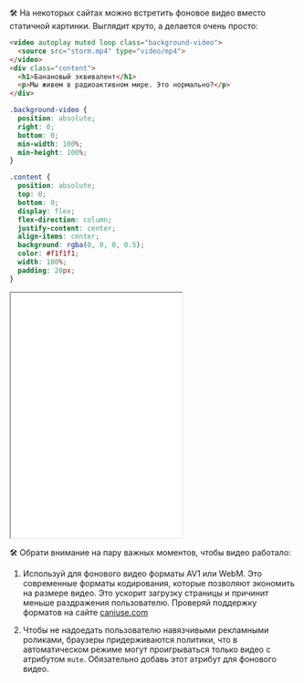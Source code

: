 🛠 На некоторых сайтах можно встретить фоновое видео вместо статичной картинки. Выглядит круто, а делается очень просто:

```html
<video autoplay muted loop class="background-video">
  <source src="storm.mp4" type="video/mp4">
</video>
<div class="content">
  <h1>Банановый эквивалент</h1>
  <p>Мы живем в радиоактивном мире. Это нормально?</p>
</div>
```

```css
.background-video {
  position: absolute;
  right: 0;
  bottom: 0;
  min-width: 100%;
  min-height: 100%;
}

.content {
  position: absolute;
  top: 0;
  bottom: 0;
  display: flex;
  flex-direction: column;
  justify-content: center;
  align-items: center;
  background: rgba(0, 0, 0, 0.5);
  color: #f1f1f1;
  width: 100%;
  padding: 20px;
}
```

<iframe title="Видео на фоне — <video> — Дока" src="../demos/background.html" height="430"></iframe>

🛠 Обрати внимание на пару важных моментов, чтобы видео работало:

1. Используй для фонового видео форматы AV1 или WebM. Это современные форматы кодирования, которые позволяют экономить на размере видео. Это ускорит загрузку страницы и причинит меньше раздражения пользователю. Проверяй поддержку форматов на сайте [caniuse.com](https://caniuse.com/)

2. Чтобы не надоедать пользователю навязчивыми рекламными роликами, браузеры придерживаются политики, что в автоматическом режиме могут проигрываться только видео с атрибутом `mute`. Обязательно добавь этот атрибут для фонового видео.
